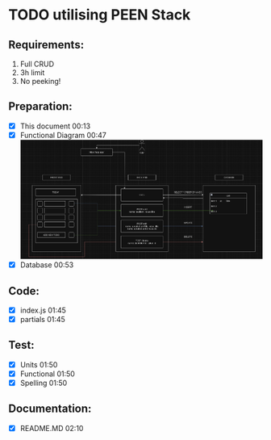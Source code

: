 # TODO utilising PEEN Stack
## Requirements:
1) Full CRUD
2) 3h limit
3) No peeking! 

## Preparation:
-[x] This document 00:13
-[x] Functional Diagram 00:47
![diagram](public/assets/img/todo_diagram.png)
-[x] Database 00:53

## Code:
-[x] index.js 01:45
-[x] partials 01:45

## Test:
-[x] Units 01:50
-[x] Functional 01:50
-[x] Spelling 01:50

## Documentation:
-[x] README.MD 02:10




